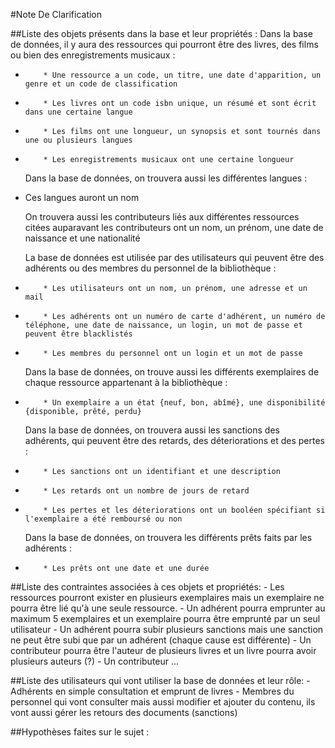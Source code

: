 #Note De Clarification

##Liste des objets présents dans la base et leur propriétés :
    Dans la base de données, il y aura des ressources qui pourront être des livres, des films ou bien des enregistrements musicaux :
*         * Une ressource a un code, un titre, une date d'apparition, un genre et un code de classification
*         * Les livres ont un code isbn unique, un résumé et sont écrit dans une certaine langue
*         * Les films ont une longueur, un synopsis et sont tournés dans une ou plusieurs langues
*         * Les enregistrements musicaux ont une certaine longueur

    Dans la base de données, on trouvera aussi les différentes langues :
*  Ces  langues auront un nom 

    On trouvera aussi les contributeurs liés aux différentes ressources citées auparavant 
    les contributeurs ont un nom, un prénom, une date de naissance et une nationalité 

    La base de données est utilisée par des utilisateurs qui peuvent être des adhérents ou des membres du personnel de la bibliothèque :
*         * Les utilisateurs ont un nom, un prénom, une adresse et un mail
*         * Les adhérents ont un numéro de carte d'adhérent, un numéro de téléphone, une date de naissance, un login, un mot de passe et peuvent être blacklistés
*         * Les membres du personnel ont un login et un mot de passe

        
    Dans la base de données, on trouve aussi les différents exemplaires de chaque ressource appartenant à la bibliothèque :
*         * Un exemplaire a un état {neuf, bon, abîmé}, une disponibilité {disponible, prêté, perdu} 
        
    Dans la base de données, on trouvera aussi les sanctions des adhérents, qui peuvent être des retards, des déteriorations et des pertes :
*         * Les sanctions ont un identifiant et une description
*         * Les retards ont un nombre de jours de retard
*         * Les pertes et les déteriorations ont un booléen spécifiant si l'exemplaire a été remboursé ou non

        
    Dans la base de données, on trouvera les différents prêts faits par les adhérents :
*         * Les prêts ont une date et une durée 

##Liste des contraintes associées à ces objets et propriétés:
    - Les ressources pourront exister en plusieurs exemplaires mais un exemplaire ne pourra être lié qu'à une seule ressource.
    - Un adhérent pourra emprunter au maximum 5 exemplaires et un exemplaire pourra être emprunté par un seul utilisateur
    - Un adhérent pourra subir plusieurs sanctions mais une sanction ne peut être subi que par un adhérent (chaque cause est différente)
    - Un contributeur pourra être l'auteur de plusieurs livres et un livre pourra avoir plusieurs auteurs (?)
    - Un contributeur ...

##Liste des utilisateurs qui vont utiliser la base de données et leur rôle:
    - Adhérents en simple consultation et emprunt de livres
    - Membres du personnel qui vont consulter mais aussi modifier et ajouter du contenu, ils vont aussi gérer les retours des documents (sanctions)

##Hypothèses faites sur le sujet :

